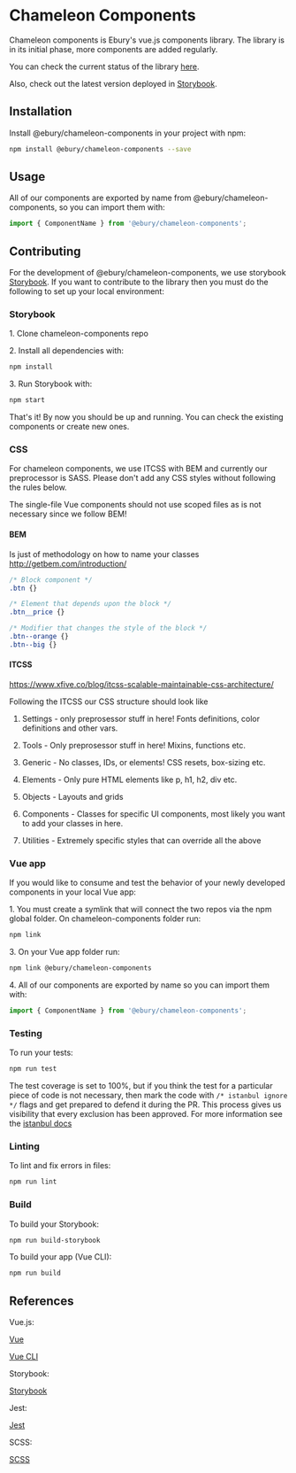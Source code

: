 # Chameleon Components

Chameleon components is Ebury's vue.js components library.
The library is in its initial phase, more components are added regularly.

You can check the current status of the library [here](https://docs.google.com/spreadsheets/d/101NhAtDJ_6YLybdmWnhTvfem9yCtCeHJK5LtCZcX6Rk/edit#gid=0).

Also, check out the latest version deployed in [Storybook](https://chameleon.ebury.now.sh/).

## Installation

Install @ebury/chameleon-components in your project with npm:

```sh
npm install @ebury/chameleon-components --save
```

## Usage

All of our components are exported by name from @ebury/chameleon-components, so you can import them with:

```js
import { ComponentName } from '@ebury/chameleon-components';
```

## Contributing

For the development of @ebury/chameleon-components, we use storybook [Storybook](https://storybook.js.org/).
If you want to contribute to the library then you must do the following to set up your local environment:

### Storybook

1\. Clone chameleon-components repo

2\. Install all dependencies with:

```sh
npm install
```

3\. Run Storybook with:

```sh
npm start
```

That's it!
By now you should be up and running. You can check the existing components or create new ones.

### CSS

For chameleon components, we use ITCSS with BEM and currently our preprocessor is SASS.
Please don't add any CSS styles without following the rules below.

The single-file Vue components should not use scoped files as is not necessary since we follow BEM!

#### BEM

Is just of methodology on how to name your classes
http://getbem.com/introduction/

```css
/* Block component */
.btn {}

/* Element that depends upon the block */
.btn__price {}

/* Modifier that changes the style of the block */
.btn--orange {}
.btn--big {}
```

#### ITCSS

https://www.xfive.co/blog/itcss-scalable-maintainable-css-architecture/

Following the ITCSS our CSS structure should look like

1. Settings -
only preprosessor stuff in here! Fonts definitions, color definitions and other vars.

2. Tools -
Only preprosessor stuff in here! Mixins, functions etc.

3. Generic -
No classes, IDs, or elements! CSS resets, box-sizing etc.

4. Elements -
Only pure HTML elements like p, h1, h2, div etc.

5. Objects -
Layouts and grids

6. Components -
Classes for specific UI components, most likely you want to add your classes in here.

7. Utilities -
Extremely specific styles that can override all the above

### Vue app

If you would like to consume and test the behavior of your newly developed components in your local Vue app:

1\. You must create a symlink that will connect the two repos via the npm global folder. On chameleon-components folder run:

```sh
npm link
```

3\. On your Vue app folder run:

```sh
npm link @ebury/chameleon-components
```

4\. All of our components are exported by name so you can import them with:

```js
import { ComponentName } from '@ebury/chameleon-components';
```

### Testing

To run your tests:

```sh
npm run test
```

The test coverage is set to 100%, but if you think the test for a particular piece of code is not necessary, then mark the code with
`/* istanbul ignore */` flags and get prepared to defend it during the PR. This process gives us visibility that every exclusion has
been approved. For more information see the [istanbul docs](https://github.com/gotwarlost/istanbul/blob/master/ignoring-code-for-coverage.md)

### Linting

To lint and fix errors in files:

```sh
npm run lint
```

### Build

To build your Storybook:

```sh
npm run build-storybook
```

To build your app (Vue CLI):

```sh
npm run build
```

## References

Vue.js:

[Vue](https://vuejs.org/)

[Vue CLI](https://cli.vuejs.org/)

Storybook:

[Storybook](https://storybook.js.org/)

Jest:

[Jest](https://jestjs.io/)

SCSS:

[SCSS](https://sass-lang.com/documentation/syntax)

